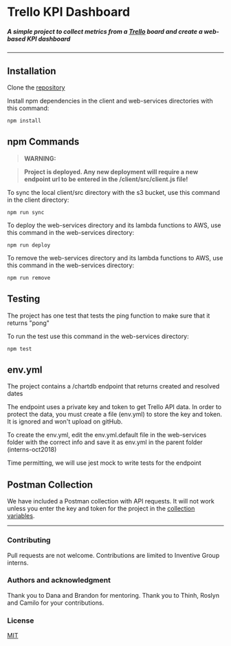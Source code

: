 # Trello KPI Dashboard
##### A simple project to collect metrics from a [Trello](https://www.trello.com) board and create a web-based KPI dashboard

----
## Installation
Clone the [repository](https://github.com/inventivegroup/interns-oct2018)

Install npm dependencies in the client and web-services directories with this command:
```
npm install
```
## npm Commands
> __WARNING:__

> __Project is deployed.  Any new deployment will require a new endpoint url to be entered in the /client/src/client.js file!__

To sync the local client/src directory with the s3 bucket, use this command in the client directory:
```
npm run sync
```
To deploy the web-services directory and its lambda functions to AWS, use this command in the web-services directory:
```
npm run deploy
```
To remove the web-services directory and its lambda functions to AWS, use this command in the web-services
directory:
```
npm run remove
```
## Testing
The project has one test that tests the ping function to make sure that it returns "pong"

To run the test use this command in the web-services directory:
```
npm test
```
## env.yml
The project contains a /chartdb endpoint that returns created and resolved dates

The endpoint uses a private key and token to get Trello API data. In order to protect the data, you must create a file (env.yml) to store the key and token. It is ignored and won't upload on gitHub. 

To create the env.yml, edit the env.yml.default file in the web-services folder with the correct info and save it as env.yml in the parent folder (interns-oct2018)

Time permitting, we will use jest mock to write tests for the endpoint

## Postman Collection
We have included a Postman collection with API requests.  It will not work unless you enter the key and token for the project in the [collection variables](https://www.getpostman.com/docs/v5/postman/environments_and_globals/variables).

----
### Contributing
Pull requests are not welcome.  Contributions are limited to Inventive Group interns.

### Authors and acknowledgment
Thank you to Dana and Brandon for mentoring.  Thank you to Thinh, Roslyn and Camilo for your contributions.

### License
[MIT](https://choosealicense.com/licenses/mit/)
